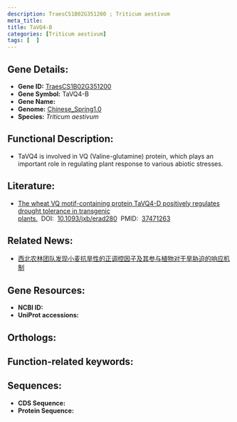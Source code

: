 ```yaml
---
description: TraesCS1B02G351200 ; Triticum aestivum
meta_title:
title: TaVQ4-B
categories: [Triticum aestivum]
tags: [  ]
---
```


## Gene Details:
- **Gene ID:**	[TraesCS1B02G351200]()
- **Gene Symbol:** TaVQ4-B
- **Gene Name:** 
- **Genome:** [Chinese_Spring1.0]()
- **Species:** *Triticum aestivum*

## Functional Description:
   - TaVQ4 is involved in VQ (Valine-glutamine) protein, which plays an important role in regulating plant response to various abiotic stresses.

## Literature:
   - [The wheat VQ motif-containing protein TaVQ4-D positively regulates drought tolerance in transgenic plants.]( https://academic.oup.com/jxb/article/74/18/5591/7227005?login=true)&nbsp;&nbsp;DOI:&nbsp;&nbsp;[10.1093/jxb/erad280](https://academic.oup.com/jxb/article/74/18/5591/7227005?login=true)&nbsp;&nbsp;PMID:&nbsp;&nbsp;[37471263](https://pubmed.ncbi.nlm.nih.gov/37471263/)

## Related News:
   - [西北农林团队发现小麦抗旱性的正调控因子及其参与植物对干旱胁迫的响应机制](https://mp.weixin.qq.com/s?__biz=MzIyOTY2NDYyNQ==&mid=2247579429&idx=2&sn=a0c69ef9fe6b18c990bb7084c5181294&chksm=e999b3c4e52662bf8c838f1cb8478f2acfb8d1519ea39c86e83b5c81900aa68920fce4aa316c&scene=27#wechat_redirect)

## Gene Resources:
- **NCBI ID:** [](https://www.ncbi.nlm.nih.gov/gene/?term=)
- **UniProt accessions:** [](https://www.uniprot.org/uniprotkb//entry)

## Orthologs:

## Function-related keywords:


## Sequences:
- **CDS Sequence:**
- **Protein Sequence:**
